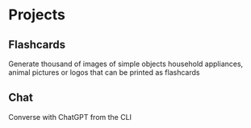 # Projects

## Flashcards 
Generate thousand of images of simple objects household appliances, animal pictures or logos that can be printed as flashcards

## Chat
Converse with ChatGPT from the CLI